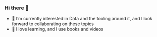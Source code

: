 ### Hi there 👋
- 🔭 I’m currently interested in Data and the tooling around it, and I look forward to collaborating on these topics
- 📙 I love learning, and I use books and videos
